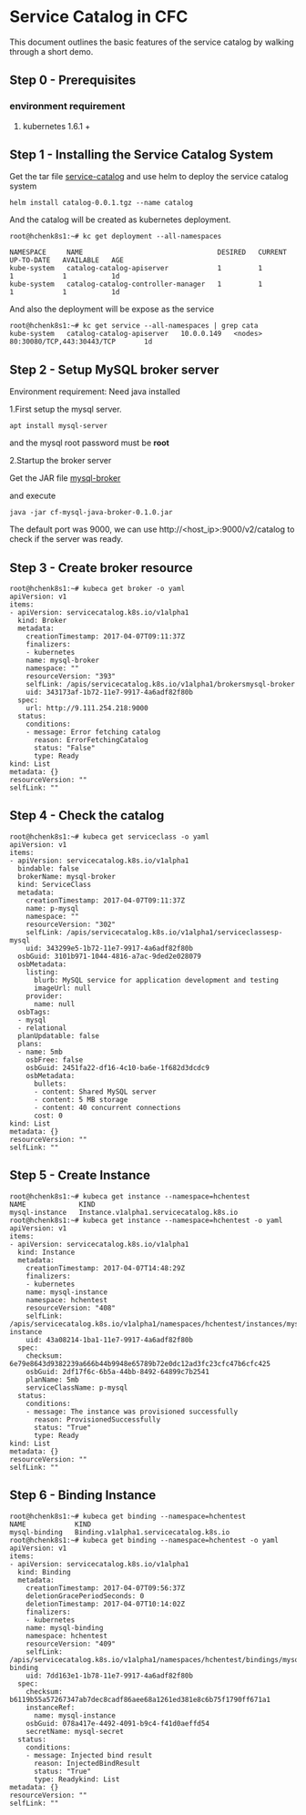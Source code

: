 # Service Catalog in CFC

This document outlines the basic features of the service catalog by walking
through a short demo.

## Step 0 - Prerequisites

### environment requirement

1. kubernetes 1.6.1 +


## Step 1 - Installing the Service Catalog System

Get the tar file [service-catalog](https://github.com/hchenxa/daily_work/blob/master/kubernetes/service-catalog/catalog-0.0.1.tgz) and use helm to deploy the service catalog system

```console
helm install catalog-0.0.1.tgz --name catalog
```

And the catalog will be created as kubernetes deployment.

```console
root@hchenk8s1:~# kc get deployment --all-namespaces

NAMESPACE     NAME                                 DESIRED   CURRENT   UP-TO-DATE   AVAILABLE   AGE
kube-system   catalog-catalog-apiserver            1         1         1            1           1d
kube-system   catalog-catalog-controller-manager   1         1         1            1           1d
```

And also the deployment will be expose as the service

```console
root@hchenk8s1:~# kc get service --all-namespaces | grep cata
kube-system   catalog-catalog-apiserver   10.0.0.149   <nodes>       80:30080/TCP,443:30443/TCP       1d
```

## Step 2 - Setup MySQL broker server
Environment requirement: Need java installed

1.First setup the mysql server.

```console
apt install mysql-server
```

and the mysql root password must be **root**


2.Startup the broker server

Get the JAR file [mysql-broker](https://github.com/hchenxa/daily_work/blob/master/kubernetes/service-catalog/cf-mysql-java-broker-0.1.0.jar)

and execute

```console
java -jar cf-mysql-java-broker-0.1.0.jar
```

The default port was 9000, we can use http://<host_ip>:9000/v2/catalog to check if the server was ready.

## Step 3 - Create broker resource

```console
root@hchenk8s1:~# kubeca get broker -o yaml
apiVersion: v1
items:
- apiVersion: servicecatalog.k8s.io/v1alpha1
  kind: Broker
  metadata:
    creationTimestamp: 2017-04-07T09:11:37Z
    finalizers:
    - kubernetes
    name: mysql-broker
    namespace: ""
    resourceVersion: "393"
    selfLink: /apis/servicecatalog.k8s.io/v1alpha1/brokersmysql-broker
    uid: 343173af-1b72-11e7-9917-4a6adf82f80b
  spec:
    url: http://9.111.254.218:9000
  status:
    conditions:
    - message: Error fetching catalog
      reason: ErrorFetchingCatalog
      status: "False"
      type: Ready
kind: List
metadata: {}
resourceVersion: ""
selfLink: ""
```

## Step 4 - Check the catalog

```console
root@hchenk8s1:~# kubeca get serviceclass -o yaml
apiVersion: v1
items:
- apiVersion: servicecatalog.k8s.io/v1alpha1
  bindable: false
  brokerName: mysql-broker
  kind: ServiceClass
  metadata:
    creationTimestamp: 2017-04-07T09:11:37Z
    name: p-mysql
    namespace: ""
    resourceVersion: "302"
    selfLink: /apis/servicecatalog.k8s.io/v1alpha1/serviceclassesp-mysql
    uid: 343299e5-1b72-11e7-9917-4a6adf82f80b
  osbGuid: 3101b971-1044-4816-a7ac-9ded2e028079
  osbMetadata:
    listing:
      blurb: MySQL service for application development and testing
      imageUrl: null
    provider:
      name: null
  osbTags:
  - mysql
  - relational
  planUpdatable: false
  plans:
  - name: 5mb
    osbFree: false
    osbGuid: 2451fa22-df16-4c10-ba6e-1f682d3dcdc9
    osbMetadata:
      bullets:
      - content: Shared MySQL server
      - content: 5 MB storage
      - content: 40 concurrent connections
      cost: 0
kind: List
metadata: {}
resourceVersion: ""
selfLink: ""
```

## Step 5 - Create Instance

```console
root@hchenk8s1:~# kubeca get instance --namespace=hchentest
NAME             KIND
mysql-instance   Instance.v1alpha1.servicecatalog.k8s.io
root@hchenk8s1:~# kubeca get instance --namespace=hchentest -o yaml
apiVersion: v1
items:
- apiVersion: servicecatalog.k8s.io/v1alpha1
  kind: Instance
  metadata:
    creationTimestamp: 2017-04-07T14:48:29Z
    finalizers:
    - kubernetes
    name: mysql-instance
    namespace: hchentest
    resourceVersion: "408"
    selfLink: /apis/servicecatalog.k8s.io/v1alpha1/namespaces/hchentest/instances/mysql-instance
    uid: 43a08214-1ba1-11e7-9917-4a6adf82f80b
  spec:
    checksum: 6e79e8643d9382239a666b44b9948e65789b72e0dc12ad3fc23cfc47b6cfc425
    osbGuid: 2df17f6c-6b5a-44bb-8492-64899c7b2541
    planName: 5mb
    serviceClassName: p-mysql
  status:
    conditions:
    - message: The instance was provisioned successfully
      reason: ProvisionedSuccessfully
      status: "True"
      type: Ready
kind: List
metadata: {}
resourceVersion: ""
selfLink: ""
```


## Step 6 - Binding Instance

```console
root@hchenk8s1:~# kubeca get binding --namespace=hchentest
NAME            KIND
mysql-binding   Binding.v1alpha1.servicecatalog.k8s.io
root@hchenk8s1:~# kubeca get binding --namespace=hchentest -o yaml
apiVersion: v1
items:
- apiVersion: servicecatalog.k8s.io/v1alpha1
  kind: Binding
  metadata:
    creationTimestamp: 2017-04-07T09:56:37Z
    deletionGracePeriodSeconds: 0
    deletionTimestamp: 2017-04-07T10:14:02Z
    finalizers:
    - kubernetes
    name: mysql-binding
    namespace: hchentest
    resourceVersion: "409"
    selfLink: /apis/servicecatalog.k8s.io/v1alpha1/namespaces/hchentest/bindings/mysql-binding
    uid: 7dd163e1-1b78-11e7-9917-4a6adf82f80b
  spec:
    checksum: b6119b55a57267347ab7dec8cadf86aee68a1261ed381e8c6b75f1790ff671a1
    instanceRef:
      name: mysql-instance
    osbGuid: 078a417e-4492-4091-b9c4-f41d0aeffd54
    secretName: mysql-secret
  status:
    conditions:
    - message: Injected bind result
      reason: InjectedBindResult
      status: "True"
      type: Readykind: List
metadata: {}
resourceVersion: ""
selfLink: ""
```

